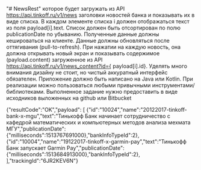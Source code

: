 "# NewsRest" 
которое будет загружать из API https://api.tinkoff.ru/v1/news заголовки новостей банка и показывать их в виде списка.
В каждом элементе списка i должен отображаться текст из поля payload[i].text. Список должен быть отсортирован по полю publicationDate по убыванию. Полученные данные должны кешироваться на клиенте. Данные должны обновляться после оттягивания (pull-to-refresh).
При нажатии на каждую новость, она должна открывать новый экран и показывать содержимое (payload.content) загруженное из API https://api.tinkoff.ru/v1/news_content?id={ payload[i].id}. Уделять много внимания дизайну не стоит, но чистый аккуратный интерфейс обязателен.
Приложение должно быть написано на Java или Kotlin. При реализации можно пользоваться любыми привычными инструментами/библиотеками.
Выполненное задание нужно предоставить в виде исходников выложенных на github или Bitbucket





{"resultCode":"OK","payload":
                           [
                           {"id":"10024","name":"20122017-tinkoff-bank-x-mgu","text":"Тинькофф Банк начинает сотрудничество с кафедрой математических и компьютерных методов анализа мехмата МГУ","publicationDate":{"milliseconds":1513767691000},"bankInfoTypeId":2},
                           {"id":"10004","name":"19122017-tinkoff-x-garmin-pay","text":"Тинькофф Банк запускает Garmin Pay","publicationDate":{"milliseconds":1513684913000},"bankInfoTypeId":2},
                           ],"trackingId":"6JR2KEV6N"}